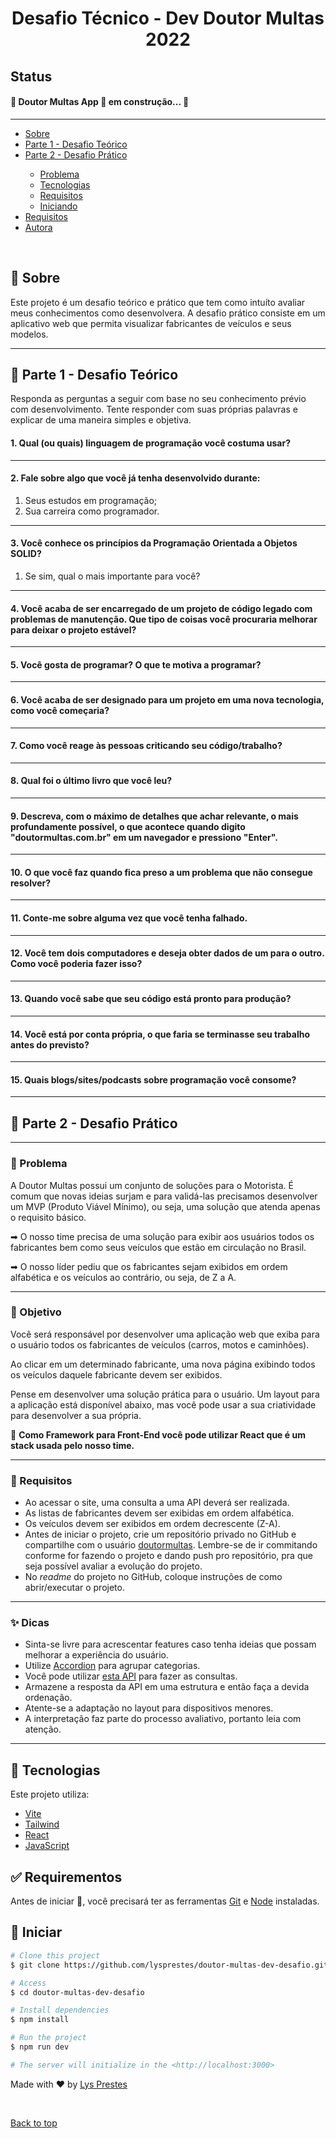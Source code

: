 <h1 align="center">Desafio Técnico - Dev Doutor Multas 2022</h1>


## Status

<h4> 
	🚧  Doutor Multas App 🚀 em construção...  🚧
</h4> 

<hr>

<ul>
  <li><a href="#dart-about">Sobre</a></li>
  <li><a href="#open_book-Parte1">Parte 1 - Desafio Teórico</a></li>
  <li><a href="#open_book-Parte2">Parte 2 - Desafio Prático</a></li>
    <ul>
      <li><a href="#thinking_Problema">Problema</a></li>
      <li><a href="#rocket-technologies">Tecnologias</a></li>
      <li><a href="#white_check_mark-requirements">Requisitos</a></li>
      <li><a href="#checkered_flag-starting">Iniciando</a></li>
    </ul>
        <li><a href="#white_check_mark-requirements">Requisitos</a></li>
  <li><a href="https://github.com/lysprestes" target="_blank">Autora</a></li>
</ul>

<br>

## :dart: Sobre ##

Este projeto é um desafio teórico e prático que tem como intuíto avaliar meus conhecimentos como desenvolvera. A desafio prático consiste em um aplicativo web que permita visualizar fabricantes de veículos e seus modelos.

---
## :open_book: Parte 1 - Desafio Teórico ##

<detail>

Responda as perguntas a seguir com base no seu conhecimento prévio com desenvolvimento. Tente responder com suas próprias palavras e explicar de uma maneira simples e objetiva.

#### 1. Qual (ou quais) linguagem de programação você costuma usar?

---

#### 2. Fale sobre algo que você já tenha desenvolvido durante:
  1. Seus estudos em programação;
  2. Sua carreira como programador.
---

#### 3. Você conhece os princípios da Programação Orientada a Objetos SOLID?
  1. Se sim, qual o mais importante para você?

---

#### 4. Você acaba de ser encarregado de um projeto de código legado com problemas de manutenção. Que tipo de coisas você procuraria melhorar para deixar o projeto estável?


---

#### 5. Você gosta de programar? O que te motiva a programar?


---

#### 6. Você acaba de ser designado para um projeto em uma nova tecnologia, como você começaria?


---

#### 7. Como você reage às pessoas criticando seu código/trabalho?


---

#### 8. Qual foi o último livro que você leu?


---

#### 9. Descreva, com o máximo de detalhes que achar relevante, o mais profundamente possível, o que acontece quando digito "doutormultas.com.br" em um navegador e pressiono "Enter".


---

#### 10. O que você faz quando fica preso a um problema que não consegue resolver?


---

#### 11. Conte-me sobre alguma vez que você tenha falhado.


---

#### 12. Você tem dois computadores e deseja obter dados de um para o outro. Como você poderia fazer isso?


---

#### 13. Quando você sabe que seu código está pronto para produção?


---

#### 14. Você está por conta própria, o que faria se terminasse seu trabalho antes do previsto?


---

#### 15. Quais blogs/sites/podcasts sobre programação você consome?

</detail>

---

## :open_book: Parte 2 - Desafio Prático ##

---

### :thinking: Problema ###

A Doutor Multas possui um conjunto de soluções para o Motorista. É comum que novas ideias surjam e para validá-las precisamos desenvolver um MVP (Produto Viável Mínimo), ou seja, uma solução que atenda apenas o requisito básico.

➡ O nosso time precisa de uma solução para exibir aos usuários todos os fabricantes bem como seus veículos que estão em circulação no Brasil.

➡ O nosso líder pediu que os fabricantes sejam exibidos em ordem alfabética e os veículos ao contrário, ou seja, de Z a A.

---

### :dart: Objetivo ###

Você será responsável por desenvolver uma aplicação web que exiba para o usuário todos os fabricantes de veículos (carros, motos e caminhões).

Ao clicar em um determinado fabricante, uma nova página exibindo todos os veículos daquele fabricante devem ser exibidos.

Pense em desenvolver uma solução prática para o usuário. Um layout para a aplicação está disponível abaixo, mas você pode usar a sua criatividade para desenvolver a sua própria.

:triangular_flag_on_post: **Como Framework para Front-End você pode utilizar React que é um stack usada pelo nosso time.**

---

### :pushpin: Requisitos ###

- Ao acessar o site, uma consulta a uma API deverá ser realizada.
- As listas de fabricantes devem ser exibidas em ordem alfabética.
- Os veículos devem ser exibidos em ordem decrescente (Z-A).
- Antes de iniciar o projeto, crie um repositório privado no GitHub e compartilhe com o usuário [doutormultas](https://github.com/doutormultas). Lembre-se de ir commitando conforme for fazendo o projeto e dando push pro
repositório, pra que seja possível avaliar a evolução do projeto.
- No *readme* do projeto no GitHub, coloque instruções de como abrir/executar o projeto.

---

### :sparkles: Dicas ###

- Sinta-se livre para acrescentar features caso tenha ideias que possam melhorar a experiência do usuário.
- Utilize [Accordion](https://getbootstrap.com/docs/4.0/components/collapse/#accordion-example) para agrupar categorias.
- Você pode utilizar [esta API](https://deividfortuna.github.io/fipe/) para fazer as consultas.
- Armazene a resposta da API em uma estrutura e então faça a devida ordenação.
- Atente-se a adaptação no layout para dispositivos menores.
- A interpretação faz parte do processo avaliativo, portanto leia com atenção.

---

## :rocket: Tecnologias ##

Este projeto utiliza:

- [Vite](https://vitejs.dev/)
- [Tailwind](https://tailwindcss.com/)
- [React](https://pt-br.reactjs.org/)
- [JavaScript](https://www.javascript.com/)


## :white_check_mark: Requirementos ##

Antes de iniciar :checkered_flag:, você precisará ter as ferramentas [Git](https://git-scm.com) e [Node](https://nodejs.org/en/) instaladas.

## :checkered_flag: Iniciar ##

```bash
# Clone this project
$ git clone https://github.com/lysprestes/doutor-multas-dev-desafio.git

# Access
$ cd doutor-multas-dev-desafio

# Install dependencies
$ npm install

# Run the project
$ npm run dev

# The server will initialize in the <http://localhost:3000>
```

Made with :heart: by <a href="https://github.com/lysprestes" target="_blank">Lys Prestes</a>

&#xa0;

<a href="#top">Back to top</a>
